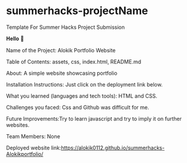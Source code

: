 # summerhacks-projectName
Template For Summer Hacks Project Submission



𝐇𝐞𝐥𝐥𝐨 🙂

 Name of the Project: Alokik Portfolio Website
  
  Table of Contents: assets, css, index.html, README.md
  
  About: A simple  website showcasing portfolio 
        
  Installation Instructions: Just click on the deployment link below.
  
  What you learned (languages and tech tools): HTML and CSS.
  
  Challenges you faced: Css and Github was difficult for me.
 
  Future Improvements:Try to learn javascript and try to imply it on further websites.
  
  Team Members: None
  
 Deployed website link:https://alokik0112.github.io/summerhacks-Alokikportfolio/
